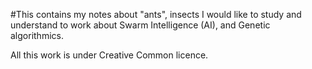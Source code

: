 #This contains my notes about "ants", insects I would like to study and understand to work about Swarm Intelligence (AI), and Genetic algorithmics.

All this work is under Creative Common licence.